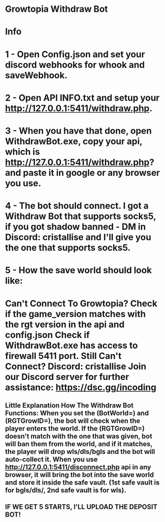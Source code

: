 Growtopia Withdraw Bot
======================================================================================

Info
======================================================================================
1 - Open Config.json and set your discord webhooks for whook and saveWebhook.
======================================================================================
2 - Open API INFO.txt and setup your http://127.0.0.1:5411/withdraw.php.
======================================================================================
3 - When you have that done, open WithdrawBot.exe, copy your api, which is http://127.0.0.1:5411/withdraw.php? and paste it in google or any browser you use.
======================================================================================
4 - The bot should connect. I got a Withdraw Bot that supports socks5, if you got shadow banned - DM in Discord: cristallise and I'll give you the one that supports socks5.
======================================================================================
5 - How the save world should look like:
======================================================================================
Can't Connect To Growtopia?
Check if the game_version matches with the rgt version in the api and config.json
Check if WithdrawBot.exe has access to firewall 5411 port.
Still Can't Connect? Discord: cristallise
Join our Discord server for further assistance: https://dsc.gg/incoding
======================================================================================

Little Explanation How The Withdraw Bot Functions:
When you set the (BotWorld=) and (RGTGrowID=), the bot will check when the player enters the world. If the (RGTGrowID=) doesn't match with the one that was given, bot will ban them from the world, and if it matches, the player will drop wls/dls/bgls and the bot will auto-collect it. When you use http://127.0.0.1:5411/disconnect.php api in any browser, it will bring the bot into the save world and store it inside the safe vault. (1st safe vault is for bgls/dls/, 2nd safe vault is for wls).
------------------------------------------------
IF WE GET 5 STARTS, I'LL UPLOAD THE DEPOSIT BOT!
------------------------------------------------
